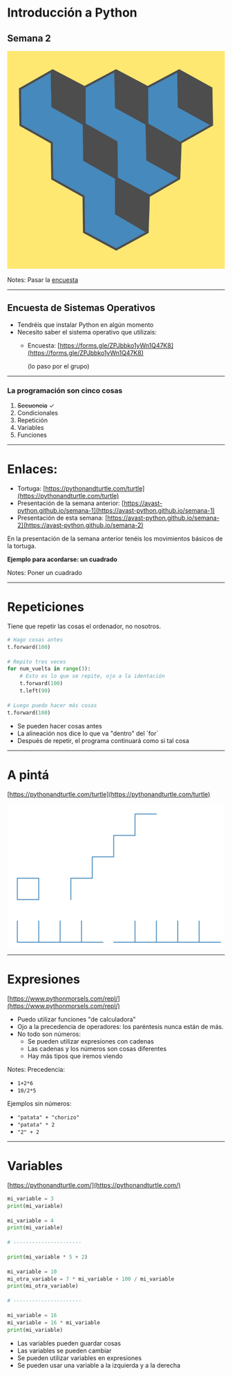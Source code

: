 

# Introducción a Python

## Semana 2
<!-- .element style="text-align:center" -->

![alt text](./img/logo2.png) <!-- .element style="margin-left: auto; margin-right: auto; display: block" -->

Notes:
Pasar la [encuesta](https://forms.gle/62m79xAeYoMCi8WV8)

---

## Encuesta de Sistemas Operativos

- Tendréis que instalar Python en algún momento
- Necesito saber el sistema operativo que utilizais:
  - Encuesta:
    [https://forms.gle/ZPJbbko1yWn1Q47K8](https://forms.gle/ZPJbbko1yWn1Q47K8)

    (lo paso por el grupo)

---

### La programación son cinco cosas

1. ~~Secuencia~~ ✓
2. Condicionales
3. Repetición
4. Variables
5. Funciones


---

# Enlaces:


- Tortuga: [https://pythonandturtle.com/turtle](https://pythonandturtle.com/turtle)
- Presentación de la semana anterior:
  [https://avast-python.github.io/semana-1](https://avast-python.github.io/semana-1)
- Presentación de esta semana:
  [https://avast-python.github.io/semana-2](https://avast-python.github.io/semana-2)

En la presentación de la semana anterior tenéis los movimientos básicos de la tortuga.

**Ejemplo para acordarse: un cuadrado**

Notes:
Poner un cuadrado

---

# Repeticiones

Tiene que repetir las cosas el ordenador, no nosotros.

```python [0|1-2|5-8|5|6-8|10-11]
# Hago cosas antes
t.forward(100)

# Repito tres veces
for num_vuelta in range(3):
    # Esto es lo que se repite, ojo a la identación
    t.forward(100)
    t.left(90)

# Luego puedo hacer más cosas
t.forward(100)
```
<!-- .element: class="fragment" -->

<!-- .element style="font-size: 0.8em" -->

<ul class="fragment">
  <li>Se pueden hacer cosas antes</li>
  <li>La alineación nos dice lo que va "dentro" del `for`</li>
  <li>Después de repetir, el programa continuará como si tal cosa</li>
</ul>

---

# A pintá

[https://pythonandturtle.com/turtle](https://pythonandturtle.com/turtle)
<!-- .element class="centered" style="margin-top: -3rem;" -->


![Ejercicio 2](./img/ejercicio_1.png) <!-- .element class="noborder center" -->

---

# Expresiones

[https://www.pythonmorsels.com/repl/](https://www.pythonmorsels.com/repl/)

- Puedo utilizar funciones "de calculadora"
- Ojo a la precedencia de operadores: los paréntesis nunca están de más.
- No todo son números:
  - Se pueden utilizar expresiones con cadenas
  - Las cadenas y los números son cosas diferentes
  - Hay más tipos que iremos viendo

Notes:
Precedencia:
- `1+2*6`
- `10/2*5`

Ejemplos sin números:
- `"patata" + "chorizo"`
- `"patata" * 2`
- `"2" + 2`

---

# Variables

[https://pythonandturtle.com/](https://pythonandturtle.com/)

```python
mi_variable = 3
print(mi_variable)

mi_variable = 4
print(mi_variable)

# ----------------------

print(mi_variable * 5 + 2)

mi_variable = 10
mi_otra_variable = 7 * mi_variable + 100 / mi_variable
print(mi_otra_variable)

# ----------------------

mi_variable = 16
mi_variable = 16 * mi_variable
print(mi_variable)
```
<!-- .element style="font-size: 0.7em" -->

- Las variables pueden guardar cosas
- Las variables se pueden cambiar
- Se pueden utilizar variables en expresiones
- Se pueden usar una variable a la izquierda y a la derecha
